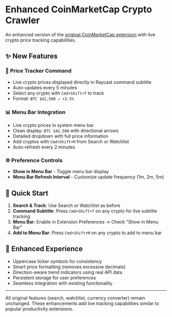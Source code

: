 # Enhanced CoinMarketCap Crypto Crawler

An enhanced version of the [original CoinMarketCap extension](https://www.raycast.com/SonicSpark/coinmarketcap-crypto-price-crawler) with live crypto price tracking capabilities.

## ✨ New Features

### 🎯 **Price Tracker Command**
- Live crypto prices displayed directly in Raycast command subtitle
- Auto-updates every 5 minutes
- Select any crypto with `Cmd+Shift+T` to track
- Format: `BTC $42,500 ↗ +2.5%`

### 📊 **Menu Bar Integration** 
- Live crypto prices in system menu bar
- Clean display: `BTC $42,500` with directional arrows
- Detailed dropdown with full price information
- Add cryptos with `Cmd+Shift+M` from Search or Watchlist
- Auto-refresh every 2 minutes

### ⚙️ **Preference Controls**
- **Show in Menu Bar** - Toggle menu bar display
- **Menu Bar Refresh Interval** - Customize update frequency (1m, 2m, 5m)

## 🚀 Quick Start

1. **Search & Track**: Use Search or Watchlist as before
2. **Command Subtitle**: Press `Cmd+Shift+T` on any crypto for live subtitle tracking  
3. **Menu Bar**: Enable in Extension Preferences → Check "Show in Menu Bar"
4. **Add to Menu Bar**: Press `Cmd+Shift+M` on any crypto to add to menu bar

## 🎨 Enhanced Experience

- Uppercase ticker symbols for consistency
- Smart price formatting (removes excessive decimals)
- Direction-aware trend indicators using real API data
- Persistent storage for user preferences
- Seamless integration with existing functionality

---

All original features (search, watchlist, currency converter) remain unchanged. These enhancements add live tracking capabilities similar to popular productivity extensions.